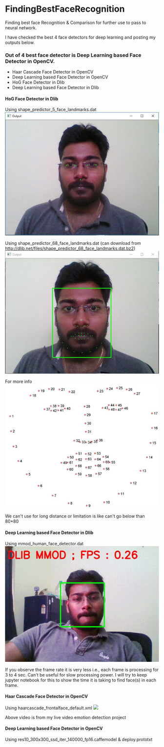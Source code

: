 # FindingBestFaceRecognition
Finding best face Recognition &amp; Comparison for further use to pass to neural network.

I have checked the best 4 face detectors for deep learning and posting my outputs below. 

### Out of 4 best face detector is Deep Learning based Face Detector in OpenCV.

- Haar Cascade Face Detector in OpenCV
- Deep Learning based Face Detector in OpenCV
- HoG Face Detector in Dlib 
- Deep Learning based Face Detector in Dlib


#### HoG Face Detector in Dlib
Using shape_predictor_5_face_landmarks.dat
![](Using_dlib/FivePointsLMDetector.JPG)

Using shape_predictor_68_face_landmarks.dat (can download from http://dlib.net/files/shape_predictor_68_face_landmarks.dat.bz2)
![](Using_dlib/Face28PointsDetector.JPG)

For more info
![](Using_dlib/HogFace68points.jpeg)

We can't use for long distance or limitation is like can't go below than 80*80

#### Deep Learning based Face Detector in Dlib
Using mmod_human_face_detector.dat
![](Using_dlib/outputmmod.gif) 

If you observe the frame rate it is very less i.e., each frame is processing for 3 to 4 sec. Can't be useful for slow processing power. I will try to keep jupyter notebook for this to show the time it is taking to find face(s) in each frame.

#### Haar Cascade Face Detector in OpenCV
Using haarcascade_frontalface_default.xml 
![](OutputGif.gif) 

Above video is from my live video emotion detection project

#### Deep Learning based Face Detector in OpenCV
Using res10_300x300_ssd_iter_140000_fp16.caffemodel & deploy.prototxt
